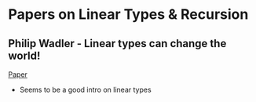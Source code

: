 # Papers on Linear Types & Recursion

## Philip Wadler - Linear types can change the world!

[Paper](https://homepages.inf.ed.ac.uk/wadler/papers/linear/linear.ps)

* Seems to be a good intro on linear types